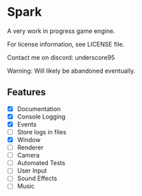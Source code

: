 # Spark
 
A very work in progress game engine.

For license information, see LICENSE file.

Contact me on discord: underscore95

Warning: Will likely be abandoned eventually.

## Features
- [x] Documentation
- [x] Console Logging
- [x] Events
- [ ] Store logs in files
- [x] Window
- [ ] Renderer
- [ ] Camera
- [ ] Automated Tests
- [ ] User Input
- [ ] Sound Effects
- [ ] Music

